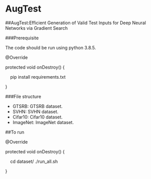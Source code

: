 # AugTest

##AugTest:Efficient Generation of Valid Test Inputs for Deep Neural Networks via Gradient Search

###Prerequisite

The code should be run using python 3.8.5.

@Override

protected void onDestroy() {

    pip install requirements.txt

}

###File structure

* GTSRB: GTSRB dataset.
* SVHN: SVHN dataset.
* Cifar10: Cifar10 dataset.
* ImageNet: ImageNet dataset.

##To run

@Override

protected void onDestroy() {

    cd dataset/
    ./run_all.sh

}

